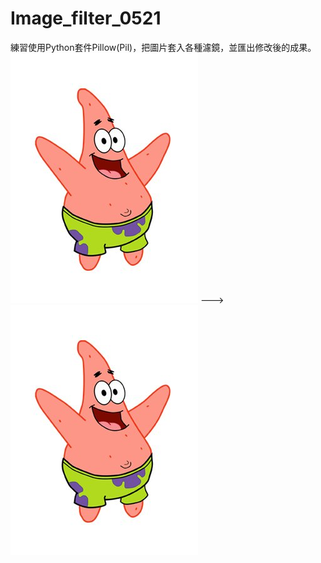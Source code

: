 # Image_filter_0521

練習使用Python套件Pillow(Pil)，把圖片套入各種濾鏡，並匯出修改後的成果。
![Image](https://github.com/Jerry45678/Image_filter_0521/blob/main/Patrick-Star.jpg) --->  ![Image](https://github.com/Jerry45678/Image_filter_0521/blob/main/Patrick-Star.jpg)
